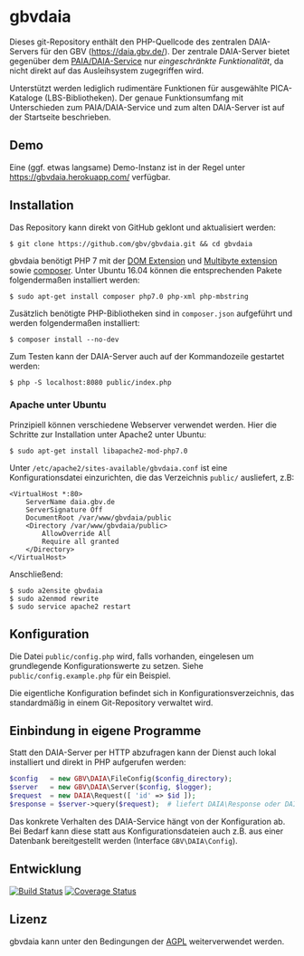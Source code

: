 # gbvdaia

Dieses git-Repository enthält den PHP-Quellcode des zentralen DAIA-Servers für
den GBV (<https://daia.gbv.de/>). Der zentrale DAIA-Server bietet gegenüber dem
[PAIA/DAIA-Service] nur *eingeschränkte Funktionalität*, da nicht direkt auf
das Ausleihsystem zugegriffen wird.

Unterstützt werden lediglich rudimentäre Funktionen für ausgewählte
PICA-Kataloge (LBS-Bibliotheken).  Der genaue Funktionsumfang mit Unterschieden
zum PAIA/DAIA-Service und zum alten DAIA-Server ist auf der Startseite
beschrieben.


## Demo

Eine (ggf. etwas langsame) Demo-Instanz ist in der Regel unter
<https://gbvdaia.herokuapp.com/> verfügbar.


## Installation

Das Repository kann direkt von GitHub geklont und aktualisiert werden:

    $ git clone https://github.com/gbv/gbvdaia.git && cd gbvdaia

gbvdaia benötigt PHP 7 mit der [DOM Extension] und [Multibyte extension] sowie
[composer]. Unter Ubuntu 16.04 können die entsprechenden Pakete folgendermaßen
installiert werden:

    $ sudo apt-get install composer php7.0 php-xml php-mbstring

Zusätzlich benötigte PHP-Bibliotheken sind in `composer.json` aufgeführt und
werden folgendermaßen installiert:

    $ composer install --no-dev

Zum Testen kann der DAIA-Server auch auf der Kommandozeile gestartet werden:

    $ php -S localhost:8080 public/index.php

### Apache unter Ubuntu

Prinzipiell können verschiedene Webserver verwendet werden. Hier die Schritte
zur Installation unter Apache2 unter Ubuntu:

    $ sudo apt-get install libapache2-mod-php7.0

Unter `/etc/apache2/sites-available/gbvdaia.conf` ist eine Konfigurationsdatei
einzurichten, die das Verzeichnis `public/` ausliefert, z.B:

    <VirtualHost *:80>
        ServerName daia.gbv.de
        ServerSignature Off
        DocumentRoot /var/www/gbvdaia/public
        <Directory /var/www/gbvdaia/public>
            AllowOverride All 
            Require all granted
        </Directory>
    </VirtualHost>

Anschließend:

    $ sudo a2ensite gbvdaia
    $ sudo a2enmod rewrite
    $ sudo service apache2 restart


## Konfiguration

Die Datei `public/config.php` wird, falls vorhanden, eingelesen um grundlegende
Konfigurationswerte zu setzen. Siehe `public/config.example.php` für ein Beispiel.

Die eigentliche Konfiguration befindet sich in Konfigurationsverzeichnis, das
standardmäßig in einem Git-Repository verwaltet wird.

## Einbindung in eigene Programme

Statt den DAIA-Server per HTTP abzufragen kann der Dienst auch lokal
installiert und direkt in PHP aufgerufen werden:

~~~php
$config   = new GBV\DAIA\FileConfig($config_directory);
$server   = new GBV\DAIA\Server($config, $logger);
$request  = new DAIA\Request([ 'id' => $id ]);
$response = $server->query($request);  # liefert DAIA\Response oder DAIA\Error
~~~

Das konkrete Verhalten des DAIA-Service hängt von der Konfiguration ab. Bei
Bedarf kann diese statt aus Konfigurationsdateien auch z.B. aus einer Datenbank
bereitgestellt werden (Interface `GBV\DAIA\Config`).


## Entwicklung

[![Build Status](https://travis-ci.org/gbv/gbvdaia.svg?branch=master)](https://travis-ci.org/gbv/gbvdaia)
[![Coverage Status](https://coveralls.io/repos/gbv/gbvdaia/badge.svg?branch=master)](https://coveralls.io/r/gbv/gbvdaia)


## Lizenz

gbvdaia kann unter den Bedingungen der [AGPL] weiterverwendet werden.


[PAIA/DAIA-Service]: https://www.gbv.de/Verbundzentrale/serviceangebote/paia-service
[DOM Extension]: https://secure.php.net/manual/en/book.dom.php
[Multibyte Extension]: https://secure.php.net/manual/en/book.mbstring.php
[composer]: https://getcomposer.org/
[AGPL]: https://de.wikipedia.org/wiki/GNU_Affero_General_Public_License
